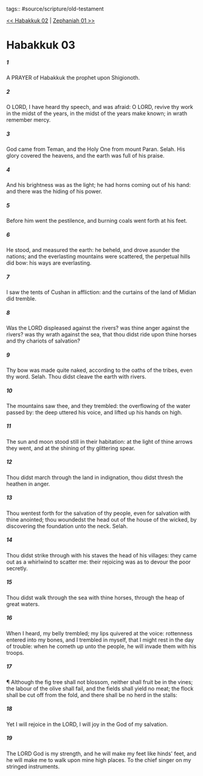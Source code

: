 tags:: #source/scripture/old-testament

[<< Habakkuk 02](old-testament/35_Habakkuk/Habakkuk_02.md) | [Zephaniah 01 >>](old-testament/36_Zephaniah/Zephaniah_01.md)

# Habakkuk 03

##### 1

A PRAYER of Habakkuk the prophet upon Shigionoth.

##### 2

O LORD, I have heard thy speech, and was afraid: O LORD, revive thy work in the midst of the years, in the midst of the years make known; in wrath remember mercy.

##### 3

God came from Teman, and the Holy One from mount Paran. Selah. His glory covered the heavens, and the earth was full of his praise.

##### 4

And his brightness was as the light; he had horns coming out of his hand: and there was the hiding of his power.

##### 5

Before him went the pestilence, and burning coals went forth at his feet.

##### 6

He stood, and measured the earth: he beheld, and drove asunder the nations; and the everlasting mountains were scattered, the perpetual hills did bow: his ways are everlasting.

##### 7

I saw the tents of Cushan in affliction: and the curtains of the land of Midian did tremble.

##### 8

Was the LORD displeased against the rivers? was thine anger against the rivers? was thy wrath against the sea, that thou didst ride upon thine horses and thy chariots of salvation?

##### 9

Thy bow was made quite naked, according to the oaths of the tribes, even thy word. Selah. Thou didst cleave the earth with rivers.

##### 10

The mountains saw thee, and they trembled: the overflowing of the water passed by: the deep uttered his voice, and lifted up his hands on high.

##### 11

The sun and moon stood still in their habitation: at the light of thine arrows they went, and at the shining of thy glittering spear.

##### 12

Thou didst march through the land in indignation, thou didst thresh the heathen in anger.

##### 13

Thou wentest forth for the salvation of thy people, even for salvation with thine anointed; thou woundedst the head out of the house of the wicked, by discovering the foundation unto the neck. Selah.

##### 14

Thou didst strike through with his staves the head of his villages: they came out as a whirlwind to scatter me: their rejoicing was as to devour the poor secretly.

##### 15

Thou didst walk through the sea with thine horses, through the heap of great waters.

##### 16

When I heard, my belly trembled; my lips quivered at the voice: rottenness entered into my bones, and I trembled in myself, that I might rest in the day of trouble: when he cometh up unto the people, he will invade them with his troops.

##### 17

¶ Although the fig tree shall not blossom, neither shall fruit be in the vines; the labour of the olive shall fail, and the fields shall yield no meat; the flock shall be cut off from the fold, and there shall be no herd in the stalls:

##### 18

Yet I will rejoice in the LORD, I will joy in the God of my salvation.

##### 19

The LORD God is my strength, and he will make my feet like hinds' feet, and he will make me to walk upon mine high places. To the chief singer on my stringed instruments.
